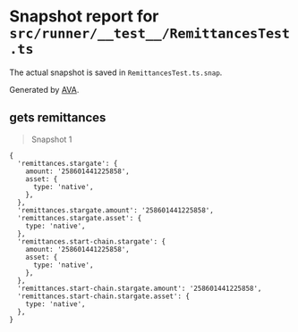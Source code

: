 # Snapshot report for `src/runner/__test__/RemittancesTest.ts`

The actual snapshot is saved in `RemittancesTest.ts.snap`.

Generated by [AVA](https://avajs.dev).

## gets remittances

> Snapshot 1

    {
      'remittances.stargate': {
        amount: '258601441225858',
        asset: {
          type: 'native',
        },
      },
      'remittances.stargate.amount': '258601441225858',
      'remittances.stargate.asset': {
        type: 'native',
      },
      'remittances.start-chain.stargate': {
        amount: '258601441225858',
        asset: {
          type: 'native',
        },
      },
      'remittances.start-chain.stargate.amount': '258601441225858',
      'remittances.start-chain.stargate.asset': {
        type: 'native',
      },
    }
